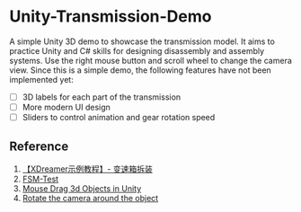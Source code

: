 # Unity-Transmission-Demo
A simple Unity 3D demo to showcase the transmission model.
It aims to practice Unity and C# skills for designing disassembly and assembly systems.
Use the right mouse button and scroll wheel to change the camera view.
Since this is a simple demo, the following features have not been implemented yet:
- [ ] 3D labels for each part of the transmission
- [ ] More modern UI design
- [ ] Sliders to control animation and gear rotation speed
## Reference
1. [【XDreamer示例教程】- 变速箱拆装](https://www.bilibili.com/video/BV1LJ411j7Cg)
2. [FSM-Test](https://github.com/USuperMe/FSM-Test)
3. [Mouse Drag 3d Objects in Unity](https://gist.github.com/seferciogluecce/132e136ed71834143100f14b9b86b9fa)
4. [Rotate the camera around the object](https://discussions.unity.com/t/rotate-the-camera-around-the-object/412472/28)
